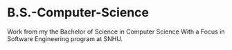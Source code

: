 # B.S.-Computer-Science
Work from my the Bachelor of Science in Computer Science With a Focus in Software Engineering program at SNHU.
